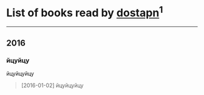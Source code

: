 # List of books read by [dostapn](https://plus.google.com/+DimaOstapenko)<sup>1</sup>
---

## 2016

### йцуйцу
йцуйцуйцу
> [2016-01-02] йцуйцуйцу



